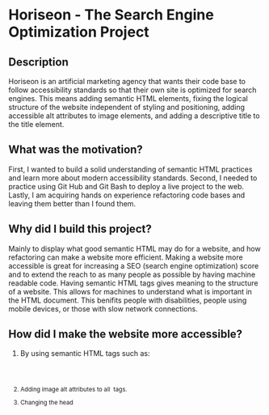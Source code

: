 # Horiseon - The Search Engine Optimization Project

## Description
Horiseon is an artificial marketing agency that wants their code base to follow accessibility standards so that their own site is optimized for search engines. This means adding semantic HTML elements, fixing the logical structure of the website independent of styling and positioning, adding accessible alt attributes to image elements, and adding a descriptive title to the title element.

## What was the motivation?
First, I wanted to build a solid understanding of semantic HTML practices and learn more about modern accessibility standards.
Second, I needed to practice using Git Hub and Git Bash to deploy a live project to the web.
Lastly, I am acquiring hands on experience refactoring code bases and leaving them better than I found them.

## Why did I build this project?
Mainly to display what good semantic HTML may do for a website, and how refactoring can make a website more efficient. Making a website more accessible is great for increasing a SEO (search engine optimization) score and to extend the reach to as many people as possible by having machine readable code. Having semantic HTML tags gives meaning to the structure of a website. This allows for machines to understand what is important in the HTML document. This benifits people with disabilities, people using mobile devices, or those with slow network connections. 

## How did I make the website more accessible?
1. By using semantic HTML tags such as:

    <header>
    <nav>
    <main>
    <section>
    <aside>
    <footer>
    <small>

2. Adding image alt attributes to all <img> tags.

3. Changing the head <title> tag to be more descriptive.
  
4. Making a CSS image to have some semantic meaning by using a <span> tag with a role attribute that equals "img" and a aira-lable attribute the equals what the image is about. For example:
 
    <span role="img" aroa-lable="Digital marketing meeting"></span>

5. Refactored CSS to be more efficient by eliminating duplicate code.

## Credits

Thanks to Trilogy Education Services for providing this wonderful opportunity.







